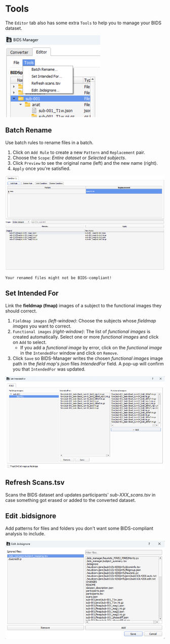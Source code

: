 # Tools
The `Editor` tab also has some extra `Tools` to help you to manage your BIDS dataset.

<img src="../static/tools/0_tab.png" alt="tab" width="300px" align="center">


## Batch Rename
Use batch rules to rename files in a batch.
1. Click on `Add Rule` to create a new `Pattern` and `Replacement` pair.
2. Choose the `Scope`: _Entire dataset_ or _Selected subjects_.
3. Click `Preview` to see the original name (left) and the new name (right).
4. `Apply` once you're satisfied.

<img src="../static/tools/1_batch_rename.png" alt="rename" width="700px" align="center">

```{warning} 
Your renamed files might not be BIDS-compliant!
```

## Set Intended For
Link the **fieldmap (fmap)** images of a subject to the functional images they should correct.

<!--
by writting the `IntendedFor` field in the field map's `JSON`.
-->

1. `Fieldmap images` _(left-window)_: Choose the subjects whose _fieldmap images_ you want to correct.
2. `Functional images` _(right-window)_: The list of _functional images_ is created automatically. Select one or more _functional images_ and click on `Add` to select.
   * If you add a _functional image_ by error, click on the _functional image_ in the `IntendedFor` window and click on `Remove`.
3. Click `Save` so BIDS-Manager writes the chosen _functional images_ image path in the _field map's_ _json_ files _IntendedFor_ field. A pop-up will confirm you that `IntendedFor` was updated.

<img src="../static/tools/2_intended_for.png" alt="intended" width="700px" align="center">


## Refresh Scans.tsv
Scans the BIDS dataset and updates participants' _sub-XXX_scans.tsv_ in case something got erased or added to the converted dataset.

## Edit .bidsignore
Add patterns for files and folders you don't want some BIDS-compliant analysis to include.

<img src="../static/tools/4_ignore.png" alt="ignore" width="700px" align="center">


